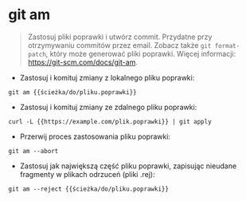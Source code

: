 # git am

> Zastosuj pliki poprawki i utwórz commit. Przydatne przy otrzymywaniu commitów przez email.
> Zobacz także `git format-patch`, który może generować pliki poprawki.
> Więcej informacji: <https://git-scm.com/docs/git-am>.

- Zastosuj i komituj zmiany z lokalnego pliku poprawki:

`git am {{ścieżka/do/pliku.poprawki}}`

- Zastosuj i komituj zmiany ze zdalnego pliku poprawki:

`curl -L {{https://example.com/plik.poprawki}} | git apply`

- Przerwij proces zastosowania pliku poprawki:

`git am --abort`

- Zastosuj jak największą część pliku poprawki, zapisując nieudane fragmenty w plikach odrzuceń (pliki .rej):

`git am --reject {{ścieżka/do/pliku.poprawki}}`
